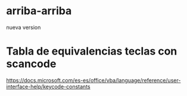 # arriba-arriba
nueva version


# Tabla de equivalencias teclas con scancode
https://docs.microsoft.com/es-es/office/vba/language/reference/user-interface-help/keycode-constants
